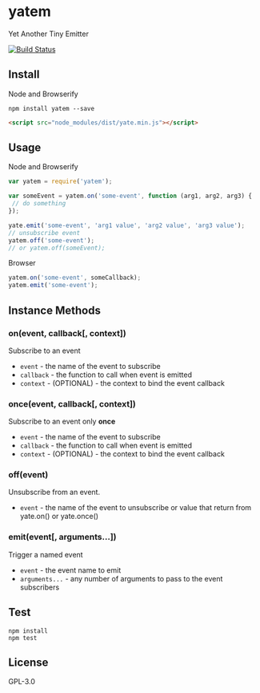 # yatem

Yet Another Tiny Emitter

[![Build Status](https://travis-ci.org/pixcai/yatem.svg?branch=master)](https://travis-ci.org/pixcai/yatem)

## Install

Node and Browserify

```
npm install yatem --save
```

```html
<script src="node_modules/dist/yate.min.js"></script>
``` 

## Usage

Node and Browserify

```js
var yatem = require('yatem');

var someEvent = yatem.on('some-event', function (arg1, arg2, arg3) {
 // do something
});

yate.emit('some-event', 'arg1 value', 'arg2 value', 'arg3 value');
// unsubscribe event
yatem.off('some-event');
// or yatem.off(someEvent);
```

Browser

```js
yatem.on('some-event', someCallback);
yatem.emit('some-event');
```

## Instance Methods

### on(event, callback[, context])

Subscribe to an event

* `event` - the name of the event to subscribe
* `callback` - the function to call when event is emitted
* `context` - (OPTIONAL) - the context to bind the event callback

### once(event, callback[, context])

Subscribe to an event only **once**

* `event` - the name of the event to subscribe
* `callback` - the function to call when event is emitted
* `context` - (OPTIONAL) - the context to bind the event callback

### off(event)

Unsubscribe from an event.

* `event` - the name of the event to unsubscribe or value that return from yate.on() or yate.once()

### emit(event[, arguments...])

Trigger a named event

* `event` - the event name to emit
* `arguments...` - any number of arguments to pass to the event subscribers

## Test

```
npm install
npm test
```

## License

GPL-3.0